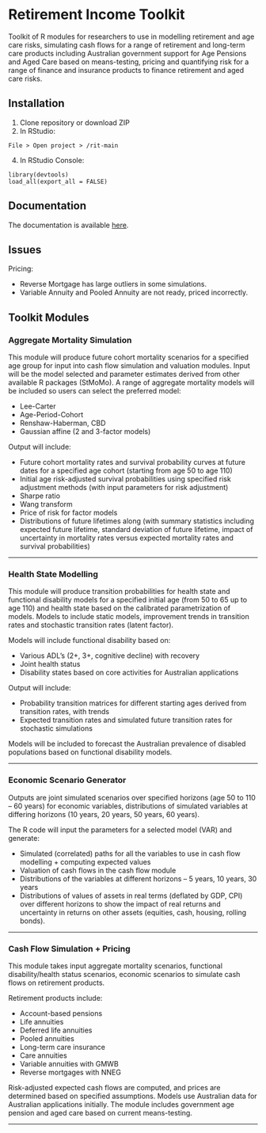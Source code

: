 # Retirement Income Toolkit

Toolkit of R modules for researchers to use in modelling retirement and age care risks, simulating cash flows for a range of retirement and long-term care products including Australian government support for Age Pensions and Aged Care based on means-testing, pricing and quantifying risk for a range of finance and insurance products to finance retirement and aged care risks.

## Installation

1. Clone repository or download ZIP 
2. In RStudio:
```
File > Open project > /rit-main
```
4. In RStudio Console: 
```
library(devtools)
load_all(export_all = FALSE)
```

## Documentation

The documentation is available [here](https://print-hi.github.io/toolkit-live/).

## Issues

Pricing:
- Reverse Mortgage has large outliers in some simulations.
- Variable Annuity and Pooled Annuity are not ready, priced incorrectly.

## Toolkit Modules

### Aggregate Mortality Simulation
This module will produce future cohort mortality scenarios for a specified age group for input into cash flow simulation and valuation modules. Input will be the model selected and parameter estimates derived from other available R packages (StMoMo). 
A range of aggregate mortality models will be included so users can select the preferred model:
* Lee-Carter
* Age-Period-Cohort
* Renshaw-Haberman, CBD
* Gaussian affine (2 and 3-factor models)

Output will include:
* Future cohort mortality rates and survival probability curves at future dates for a specified age cohort (starting from age 50 to age 110) 
* Initial age risk-adjusted survival probabilities using specified risk adjustment methods (with input parameters for risk adjustment) 
* Sharpe ratio
* Wang transform
* Price of risk for factor models
* Distributions of future lifetimes along (with summary statistics including expected future lifetime, standard deviation of future lifetime, impact of uncertainty in mortality rates versus expected mortality rates and survival probabilities)

---- 
### Health State Modelling 

This module will produce transition probabilities for health state and functional disability models for a specified initial age (from 50 to 65 up to age 110) and health state based on the calibrated parametrization of models. Models to include static models, improvement trends in transition rates and stochastic transition rates (latent factor). 

Models will include functional disability based on:
* Various ADL’s (2+, 3+, cognitive decline) with recovery
* Joint health status 
* Disability states based on core activities for Australian applications

Output will include:
* Probability transition matrices for different starting ages derived from transition rates, with trends
* Expected transition rates and simulated future transition rates for stochastic simulations

Models will be included to forecast the Australian prevalence of disabled populations based on functional disability models.

----
### Economic Scenario Generator
Outputs are joint simulated scenarios over specified horizons (age 50 to 110 – 60 years) for economic variables, distributions of simulated variables at differing horizons (10 years, 20 years, 50 years, 60 years). 

The R code will input the parameters for a selected model (VAR) and generate: 
* Simulated (correlated) paths for all the variables to use in cash flow modelling + computing expected values
* Valuation of cash flows in the cash flow module
* Distributions of the variables at different horizons – 5 years, 10 years, 30 years
* Distributions of values of assets in real terms (deflated by GDP, CPI) over different horizons to show the impact of real returns and uncertainty in returns on other assets (equities, cash, housing, rolling bonds).

----
### Cash Flow Simulation + Pricing
This module takes input aggregate mortality scenarios, functional disability/health status scenarios, economic scenarios to simulate cash flows on retirement products.

Retirement products include:
* Account-based pensions
* Life annuities
* Deferred life annuities
* Pooled annuities
* Long-term care insurance
* Care annuities
* Variable annuities with GMWB
* Reverse mortgages with NNEG

Risk-adjusted expected cash flows are computed, and prices are determined based on specified assumptions. Models use Australian data for Australian applications initially. The module includes government age pension and aged care based on current means-testing.

----

